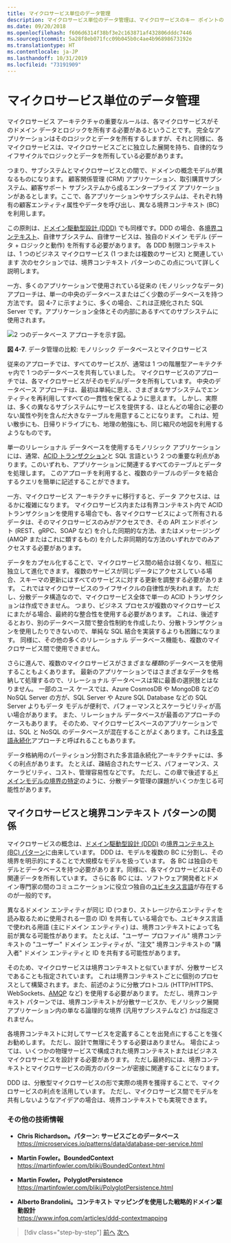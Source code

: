```yaml
---
title: マイクロサービス単位のデータ管理
description: マイクロサービス単位のデータ管理は、マイクロサービスのキー ポイントの 1 つです。 各マイクロサービスは、他とそのデータベースを共有することがない、その唯一の所有者である必要があります。 マイクロサービスのすべてのインスタンスは、当然同じ高可用性のデータベースに接続されます。
ms.date: 09/20/2018
ms.openlocfilehash: f606d6314f38bf3e2c163871af432806dddc7446
ms.sourcegitcommit: 5a28f8eb071fcc09b045b0c4ae4b96898673192e
ms.translationtype: HT
ms.contentlocale: ja-JP
ms.lasthandoff: 10/31/2019
ms.locfileid: "73191909"
---
```

# <a name="data-sovereignty-per-microservice"></a>マイクロサービス単位のデータ管理

マイクロサービス アーキテクチャの重要なルールは、各マイクロサービスがそのドメイン データとロジックを所有する必要があるということです。 完全なアプリケーションはそのロジックとデータを所有するしますが、それと同様に、各マイクロサービスは、マイクロサービスごとに独立した展開を持ち、自律的なライフサイクルでロジックとデータを所有している必要があります。

つまり、サブシステムとマイクロサービスとの間で、ドメインの概念モデルが異なるものになります。 顧客関係管理 (CRM) アプリケーション、取引購買サブシステム、顧客サポート サブシステムから成るエンタープライズ アプリケーションがあるとします。ここで、各アプリケーションやサブシステムは、それぞれ特有の顧客エンティティ属性やデータを呼び出し、異なる境界コンテキスト (BC) を利用します。

この原則は、[ドメイン駆動型設計 (DDD)](https://en.wikipedia.org/wiki/Domain-driven_design) でも同様です。DDD の場合、各[境界コンテキスト](https://martinfowler.com/bliki/BoundedContext.html)、自律サブシステム、自律サービスは、独自のドメイン モデル (データ + ロジックと動作) を所有する必要があります。 各 DDD 制限コンテキストは、1 つのビジネス マイクロサービス (1 つまたは複数のサービス) と関連しています 次のセクションでは、境界コンテキスト パターンのこの点について詳しく説明します。

一方、多くのアプリケーションで使用されている従来の (モノリシックなデータ) アプローチは、単一の中央のデータベースまたはごく少数のデータベースを持つ方法です。 図 4-7 に示すように、多くの場合、これは正規化された SQL Server です。アプリケーション全体とその内部にあるすべてのサブシステムに使用されます。

![2 つのデータベース アプローチを示す図。](./media/data-sovereignty-per-microservice/data-sovereignty-comparison.png)

**図 4-7**. データ管理の比較: モノリシック データベースとマイクロサービス

従来のアプローチでは、すべてのサービスが、通常は 1 つの階層型アーキテクチャ内で 1 つのデータベースを共有していました。 マイクロサービスのアプローチでは、各マイクロサービスがそのモデル/データを所有しています。 中央のデータベース アプローチは、最初は単純に思え、さまざまなサブシステムでエンティティを再利用してすべての一貫性を保てるように思えます。 しかし、実際は、多くの異なるサブシステムにサービスを提供する、ほとんどの場合に必要のない属性や列を含んだ大きなテーブルを用意することになります。 これは、短い散歩にも、日帰りドライブにも、地理の勉強にも、同じ縮尺の地図を利用するようなものです。

単一のリレーショナル データベースを使用するモノリシック アプリケーションには、通常、[ACID トランザクション](https://en.wikipedia.org/wiki/ACID)と SQL 言語という 2 つの重要な利点があります。このいずれも、アプリケーションに関連するすべてのテーブルとデータを処理します。 このアプローチを利用すると、複数のテーブルのデータを結合するクエリを簡単に記述することができます。

一方、マイクロサービス アーキテクチャに移行すると、データ アクセスは、はるかに複雑になります。 マイクロサービス内または有界コンテキスト内で ACID トランザクションを使用する場合でも、各マイクロサービスによって所有されるデータは、そのマイクロサービスのみがアクセスでき、その API エンドポイント (REST、gRPC、SOAP など) を介した同期的な方法、またはメッセージング (AMQP またはこれに類するもの) を介した非同期的な方法のいずれかでのみアクセスする必要があります。

データをカプセル化することで、マイクロサービス間の結合は弱くなり、相互に独立して進化できます。 複数のサービスが同じデータにアクセスしている場合、スキーマの更新にはすべてのサービスに対する更新を調整する必要があります。 これではマイクロサービスのライフサイクルの自律性が失われます。 ただし、分散データ構造なので、マイクロサービス全体で単一の ACID トランザクションは作成できません。 つまり、ビジネス プロセスが複数のマイクロサービスにまたがる場合、最終的な整合性を使用する必要があります。 これは、後述するとおり、別のデータベース間で整合性制約を作成したり、分散トランザクションを使用したりできないので、単純な SQL 結合を実装するよりも困難になります。 同様に、その他の多くのリレーショナル データベース機能も、複数のマイクロサービス間で使用できません。

さらに進んで、複数のマイクロサービスがさまざまな*種類*のデータベースを使用することもよくあります。 最新のアプリケーションではさまざまなデータを格納して処理するので、リレーショナル データベースは常に最善の選択肢とはなりません。 一部のユース ケースでは、Azure CosmosDB や MongoDB などの NoSQL Server の方が、SQL Server や Azure SQL Database などの SQL Server よりもデータ モデルが便利で、パフォーマンスとスケーラビリティが高い場合があります。 また、リレーショナル データベースが最善のアプローチのケースもあります。 そのため、マイクロサービスベースのアプリケーションでは、SQL と NoSQL のデータベースが混在することがよくあります。これは[多言語永続化](https://martinfowler.com/bliki/PolyglotPersistence.html)アプローチと呼ばれることもあります。

データ格納用のパーティション分割された多言語永続化アーキテクチャには、多くの利点があります。 たとえば、疎結合されたサービス、パフォーマンス、スケーラビリティ、コスト、管理容易性などです。 ただし、この章で後述する[ドメインモデルの境界の特定](identify-microservice-domain-model-boundaries.md)のように、分散データ管理の課題がいくつか生じる可能性があります。

## <a name="the-relationship-between-microservices-and-the-bounded-context-pattern"></a>マイクロサービスと境界コンテキスト パターンの関係

マイクロサービスの概念は、[ドメイン駆動型設計 (DDD)](https://en.wikipedia.org/wiki/Domain-driven_design) の[境界コンテキスト (BC) パターン](https://martinfowler.com/bliki/BoundedContext.html)に由来しています。 DDD は、モデルを複数の BC に分割し、その境界を明示的にすることで大規模なモデルを扱っています。 各 BC は独自のモデルとデータベースを持つ必要があります。同様に、各マイクロサービスはその関連データを所有しています。 さらに各 BC には、ソフトウェア開発者とドメイン専門家の間のコミュニケーションに役立つ独自の[ユビキタス言語](https://martinfowler.com/bliki/UbiquitousLanguage.html)が存在するのが一般的です。

異なるドメイン エンティティが同じ ID (つまり、ストレージからエンティティを読み取るために使用される一意の ID) を共有している場合でも、ユビキタス言語で使われる用語 (主にドメイン エンティティ) は、境界コンテキストによって名前が異なる可能性があります。 たとえば、"ユーザー プロファイル" 境界コンテキストの "ユーザー" ドメイン エンティティが、"注文" 境界コンテキストの "購入者" ドメイン エンティティと ID を共有する可能性があります。

そのため、マイクロサービスは境界コンテキストと似ていますが、分散サービスであることも指定されています。 これは境界コンテキストごとに個別のプロセスとして構築されます。また、前述のように分散プロトコル (HTTP/HTTPS、WebSockets、[AMQP](https://en.wikipedia.org/wiki/Advanced_Message_Queuing_Protocol) など) を使用する必要があります。 ただし、境界コンテキスト パターンでは、境界コンテキストが分散サービスか、モノリシック展開アプリケーション内の単なる論理的な境界 (汎用サブシステムなど) かは指定されません。

各境界コンテキストに対してサービスを定義することを出発点にすることを強くお勧めします。 ただし、設計で無理にそうする必要はありません。 場合によっては、いくつかの物理サービスで構成された境界コンテキストまたはビジネス マイクロサービスを設計する必要があります。 ただし最終的には、境界コンテキストとマイクロサービスの両方のパターンが密接に関連することになります。

DDD は、分散型マイクロサービスの形で実際の境界を獲得することで、マイクロサービスの利点を活用しています。 ただし、マイクロサービス間でモデルを共有しないようなアイデアの場合は、境界コンテキストでも実現できます。

### <a name="additional-resources"></a>その他の技術情報

- **Chris Richardson。パターン: サービスごとのデータベース** \
  <https://microservices.io/patterns/data/database-per-service.html>

- **Martin Fowler。BoundedContext** \
  <https://martinfowler.com/bliki/BoundedContext.html>

- **Martin Fowler。PolyglotPersistence** \
  <https://martinfowler.com/bliki/PolyglotPersistence.html>

- **Alberto Brandolini。コンテキスト マッピングを使用した戦略的ドメイン駆動設計** \
  <https://www.infoq.com/articles/ddd-contextmapping>

>[!div class="step-by-step"]
>[前へ](microservices-architecture.md)
>[次へ](logical-versus-physical-architecture.md)
